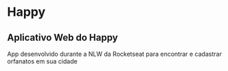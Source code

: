 # Happy

## Aplicativo Web do Happy
<p>App desenvolvido durante a NLW da Rocketseat para encontrar e cadastrar orfanatos em sua cidade</p>

